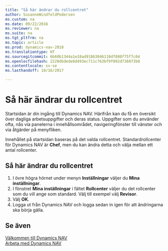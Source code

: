 ```yaml
---
title: "Så här ändrar du rollcentret"
author: SusanneWindfeldPedersen
ms.custom: na
ms.date: 09/22/2016
ms.reviewer: na
ms.suite: na
ms.tgt_pltfrm: na
ms.topic: article
ms.prod: dynamics-nav-2018
ms.translationtype: HT
ms.sourcegitcommit: 6b60b1344a1e18ad91863046110df880f75f7c04
ms.openlocfilehash: 2220dbdede8d493ec711c763bf9f092d7368f3b0
ms.contentlocale: sv-se
ms.lasthandoff: 10/16/2017

---
```


# <a name="how-to-change-the-role-center"></a>Så här ändrar du rollcentret
Startsidan är din ingång till Dynamics NAV. Härifrån kan du få en översikt över dagliga arbetsuppgifter och deras status. Uppgifter som du använder ofta, nås via panelerna i innehållsområdet, navigeringfönster till vänster och via åtgärder på menyfliken.

Innehållet på startsidan baseras på det valda rollcentret. Standardrollcenter för Dynamics NAV är **Chef**, men du kan ändra detta och välja mellan ett antal rollcenter.

## <a name="to-change-role-center"></a>Så här ändrar du rollcentret
1. I övre högra hörnet under menyn **Inställningar** väljer du **Mina inställningar**.
2. I fönstret **Mina inställningar** i fältet **Rollcenter** väljer du det rollcenter som du vill ange som standard. Välj till exempel välj **Revisor**.
3. Välj **OK**.
4. Logga ut från Dynamics NAV och logga sedan in igen för att ändringarna ska börja gälla.

## <a name="see-also"></a>Se även
[Välkommen till Dynamics NAV](across-get-started.md)  
[Arbeta med Dynamics NAV](ui-work-product.md)  

